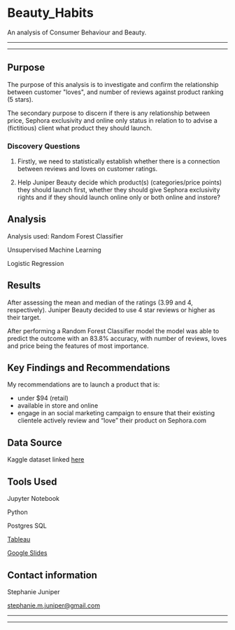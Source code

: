 # Beauty_Habits
An analysis of Consumer Behaviour and Beauty.

---
---

## Purpose
The purpose of this analysis is to investigate and confirm the relationship between customer "loves", and number of reviews against product ranking (5 stars).

The secondary purpose to discern if there is any relationship between price, Sephora exclusivity and online only status in relation to to advise a (fictitious) client what product they should launch.

### Discovery Questions
1. Firstly, we need to statistically establish whether there is a connection between reviews and loves on customer ratings. 

2. Help Juniper Beauty decide which product(s) (categories/price points) they should launch first, whether they should give Sephora exclusivity rights and if they should launch online only or both online and instore?

## Analysis

Analysis used:
Random Forest Classifier

Unsupervised Machine Learning
 
Logistic Regression

## Results
After assessing the mean and median of the ratings (3.99 and 4, respectively). Juniper Beauty decided to use 4 star reviews or higher as their target.

After performing a Random Forest Classifier model the model was able to predict the outcome with an 83.8% accuracy,  with number of reviews, loves and price being the features of most importance. 

## Key Findings and Recommendations
My recommendations are to launch a product that is:
- under $94 (retail)
- available in store and online
- engage in an social marketing campaign to ensure that their existing clientele actively review and “love” their product on Sephora.com


## Data Source
Kaggle dataset linked <a href="https://www.kaggle.com/raghadalharbi/all-products-available-on-sephora-website">here</a>


## Tools Used
Jupyter Notebook

Python

Postgres SQL

<a href= "https://public.tableau.com/app/profile/stephanie.m.juniper/viz/Beauty_Habits/Dashboard?publish=yes">Tableau</a>

<a href="https://docs.google.com/presentation/d/1zr0W1Iv2qmGYfFx5AMV01Xqiyhh5T5i6xiDZygsXNxc/edit#slide=id.gf540ed207d_1_8">Google Slides</a>

## Contact information
Stephanie Juniper


stephanie.m.juniper@gmail.com


---
---